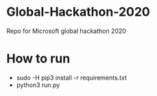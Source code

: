 # Global-Hackathon-2020
Repo for Microsoft global hackathon 2020

# How to run
+ sudo -H pip3 install -r requirements.txt
+ python3 run.py

